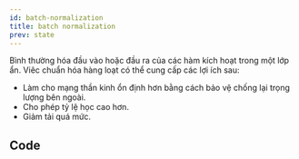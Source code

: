 ```yaml
---
id: batch-normalization
title: batch normalization
prev: state
---
```


Bình thường hóa đầu vào hoặc đầu ra của các hàm kích hoạt trong một lớp ẩn. Viêc chuẩn hóa hàng loạt có thể cung cấp các lợi ích sau: 
- Làm cho mạng thần kinh ổn định hơn bằng cách bảo vệ chống lại trọng lượng bên ngoài. 
- Cho phép tỷ lệ học cao hơn. 
- Giảm tải quá mức.

## Code